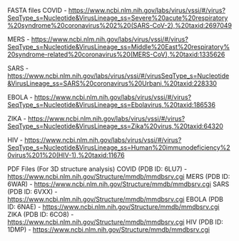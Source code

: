 FASTA files
COVID - https://www.ncbi.nlm.nih.gov/labs/virus/vssi/#/virus?SeqType_s=Nucleotide&VirusLineage_ss=Severe%20acute%20respiratory%20syndrome%20coronavirus%202%20(SARS-CoV-2),%20taxid:2697049

MERS - https://www.ncbi.nlm.nih.gov/labs/virus/vssi/#/virus?SeqType_s=Nucleotide&VirusLineage_ss=Middle%20East%20respiratory%20syndrome-related%20coronavirus%20(MERS-CoV),%20taxid:1335626

SARS - https://www.ncbi.nlm.nih.gov/labs/virus/vssi/#/virusSeqType_s=Nucleotide&VirusLineage_ss=SARS%20coronavirus%20Urbani,%20taxid:228330

EBOLA - https://www.ncbi.nlm.nih.gov/labs/virus/vssi/#/virus?SeqType_s=Nucleotide&VirusLineage_ss=Ebolavirus,%20taxid:186536

ZIKA - https://www.ncbi.nlm.nih.gov/labs/virus/vssi/#/virus?SeqType_s=Nucleotide&VirusLineage_ss=Zika%20virus,%20taxid:64320

HIV - https://www.ncbi.nlm.nih.gov/labs/virus/vssi/#/virus?SeqType_s=Nucleotide&VirusLineage_ss=Human%20immunodeficiency%20virus%201%20(HIV-1),%20taxid:11676

PDF Files (For 3D structure analysis)
COVID (PDB ID: 6LU7) - https://www.ncbi.nlm.nih.gov/Structure/mmdb/mmdbsrv.cgi
MERS (PDB ID: 6WAR) - https://www.ncbi.nlm.nih.gov/Structure/mmdb/mmdbsrv.cgi
SARS (PDB ID: 6VXX) - https://www.ncbi.nlm.nih.gov/Structure/mmdb/mmdbsrv.cgi
EBOLA (PDB ID: 6NAE) - https://www.ncbi.nlm.nih.gov/Structure/mmdb/mmdbsrv.cgi
ZIKA (PDB ID: 6CO8) - https://www.ncbi.nlm.nih.gov/Structure/mmdb/mmdbsrv.cgi
HIV (PDB ID: 1DMP) - https://www.ncbi.nlm.nih.gov/Structure/mmdb/mmdbsrv.cgi

